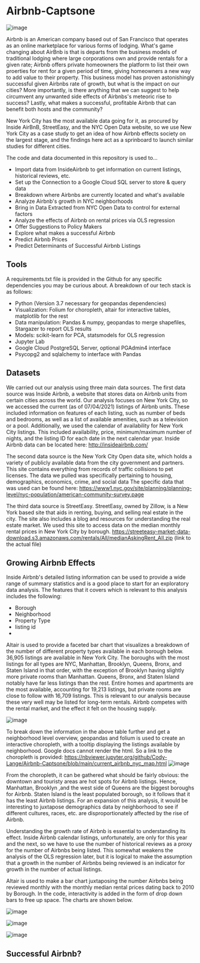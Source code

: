 # Airbnb-Captsone

![image](https://user-images.githubusercontent.com/50972659/130538682-7518b0b0-6cb1-4809-a00a-0de9f2a2869a.png)

Airbnb is an American company based out of San Francisco that operates as an online marketplace for various forms of lodging. What's game changing about AirBnb is that is departs from the business models of traditional lodging where large corporations own and provide rentals for a given rate; Airbnb offers private homeowners the platform to list their own proerties for rent for a given period of time, giving homeowners a new way to add value to their property. This business model has proven astonishingly successful given Airbnbs rate of growth, but what is the impact on our cities? More importantly, is there anything that we can suggest to help circumvent any unwanted side effects of Airbnbs's meteoric rise to success? Lastly, what makes a successful, profitable Airbnb that can benefit both hosts and the community?

New York City has the most available data going for it, as procured by Inside AirBnB, StreetEasy, and the NYC Open Data website, so we use New York City as a case study to get an idea of how Airbnb effects society on the largest stage, and the findings here act as a sprinboard to launch similar studies for different cities.

The code and data documented in this repository is used to...

  - Import data from InsideAirbnb to get information on current listings, historical reviews, etc.
  - Set up the Connection to a Google Cloud SQL server to store & query data
  - Breakdown where Airbnbs are currently located and what's available
  - Analyze Airbnb's growth in NYC neighborhoods
  - Bring in Data Extracted from NYC Open Data to control for external factors
  - Analyze the effects of Airbnb on rental prices via OLS regression
  - Offer Suggestions to Policy Makers
  - Explore what makes a successful Airbnb
  - Predict Airbnb Prices
  - Predict Determinants of Successful Airbnb Listings

## Tools

A requirements.txt file is provided in the Github for any specific dependencies you may be curious about. A breakdown of our tech stack is as follows:

  - Python (Version 3.7 necessary for geopandas dependencies)
  - Visualization: Folium for choropleth, altair for interactive tables, matplotlib for the rest
  - Data manipulation: Pandas & numpy, geopandas to merge shapefiles, Stargazer to report OLS results
  - Models: scikit-learn for PCA, statsmodels for OLS regression
  - Jupyter Lab
  - Google Cloud PostgreSQL Server, optional PGAdmin4 interface
  - Psycopg2 and sqlalchemy to interface with Pandas

## Datasets

We carried out our analysis using three main data sources. The first data source was Inside Airbnb, a website that stores data on Airbnb units from certain cities across the world. Our analysis focuses on New York City, so we accessed the current (as of 07/04/2021) listings of Airbnb units. These included information on features of each listing, such as number of beds and bedrooms, as well as a list of available amenities, such as a television or a pool. Additionally, we used the calendar of availability for New York City listings. This included availability, price, minimum/maximum number of nights, and the listing ID for each date in the next calendar year. Inside Airbnb data can be located here: http://insideairbnb.com/

The second data source is the New York City Open data site, which holds a variety of publicly available data from the city government and partners. This site contains everything from records of traffic collisions to pet licenses. The data we pulled was specifically pertaining to housing, demographics, economics, crime, and social data The specific data that was used can be found here: https://www1.nyc.gov/site/planning/planning-level/nyc-population/american-community-survey.page

The third data source is StreetEasy. StreetEasy, owned by Zillow, is a New York based site that aids in renting, buying, and selling real estate in the city. The site also includes a blog and resources for understanding the real estate market. We used this site to access data on the median monthly rental prices in New York City by borough.
https://streeteasy-market-data-download.s3.amazonaws.com/rentals/All/medianAskingRent_All.zip (link to the actual file)

## Growing Airbnb Effects

Inside Airbnb's detailed listing information can be used to provide a wide range of summary statistics and is a good place to start for an exploratory data analysis. The features that it covers which is relevant to this analysis includes the following:
  - Borough
  - Neighborhood
  - Property Type
  - listing id
  - 
Altair is used to provide a faceted bar chart that visualizes a breakdown of the number of different property types available in each borough below. 36,905 listings are available in New York City. The boroughs with the most listings for all types are NYC, Manhattan, Brooklyn, Queens, Bronx, and Staten Island in that order, with the exception of Brooklyn having slightly more private rooms than Manhattan. Queens, Bronx, and Staten Island notably have far less listings than the rest. Entire homes and apartments are the most available, accounting for 19,213 listings, but private rooms are close to follow with 16,709 listings. This is relevant to our analysis because these very well may be listed for long-term rentals. Airbnb competes with the rental market, and the effect it felt on the housing supply.

![image](https://user-images.githubusercontent.com/50972659/130540156-5e40f6f2-66ff-494c-bffc-f19cd7adc48a.png)

To break down the information in the above table further and get a neighborhood level overview, geopandas and folium is used to create an interactive choropleth, with a tooltip displaying the listings available by neighborhood. Google docs cannot render the html. So a link to the choropleth is provided: https://nbviewer.jupyter.org/github/Cody-Lange/Airbnb-Captsone/blob/main/current_airbnb_nyc_map.html
![image](https://user-images.githubusercontent.com/50972659/130540215-d821139d-5d62-4bce-8526-f007e8f8d8d0.png)

From the choropleth, it can be gathered what should be fairly obvious: the downtown and touristy areas are hot spots for Airbnb listings. Hence, Manhattan, Brooklyn ,and the west side of Queens are the biggest boroughs for Airbnb. Staten Island is the least populated borough, so it follows that it has the least Airbnb listings. For an expansion of this analysis, it would be interesting to juxtapose demographics data by neighborhood to see if different cultures, races, etc. are disproportionately affected by the rise of Airbnb.

Understanding the growth rate of Airbnb is essential to understanding its effect. Inside Airbnb calendar listings, unfortunately, are only for this year and the next, so we have to use the number of historical reviews as a proxy for the number of Airbnbs being listed. This somewhat weakens the analysis of the OLS regression later, but it is logical to make the assumption that a growth in the number of Airbnbs being reviewed is an indicator for growth in the number of actual listings. 

Altair is used to make a bar chart juxtaposing the number Airbnbs being reviewed monthly with the monthly median rental prices dating back to 2010 by Borough. In the code, interactivity is added in the form of drop down bars to free up space. The charts are shown below.

![image](https://user-images.githubusercontent.com/50972659/130540345-402ac131-2a9c-4991-bbee-bcb310837648.png)

![image](https://user-images.githubusercontent.com/50972659/130540388-a305b3f9-c36c-4341-93ed-21e8056c902d.png)

![image](https://user-images.githubusercontent.com/50972659/130540420-1743654a-c7b6-4798-aeab-6f08fdee8be8.png)

## Successful Airbnb?
